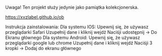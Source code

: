 Uwaga! Ten projekt służy jedynie jako pamiątka kolekcjonerska.

https://xvzlabel.github.io/ob

Instrukcja zainstalowania:
Dla systemu IOS:
Upewnij się, że używasz przeglądarki Safari
Uzupełnij dane i kliknij wejdź
Naciśji udostępnij -> Do Ekranu głównego
Dla systemu Android:
Upewnij się, że używasz przeglądarki google lub chrome
Uzupełnij dane i kliknij wejdź
Naciśji 3 kropki -> Dodaj do ekranu głównego
